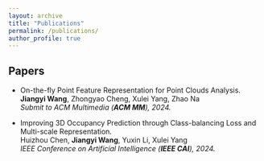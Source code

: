 ```yaml
---
layout: archive
title: "Publications"
permalink: /publications/
author_profile: true
---
```


## Papers

* On-the-fly Point Feature Representation for Point Clouds Analysis. \
  **Jiangyi Wang**, Zhongyao Cheng, Xulei Yang, Zhao Na \
  *Submit to ACM Multimedia (**ACM MM**), 2024.*

* Improving 3D Occupancy Prediction through Class-balancing Loss and Multi-scale Representation. \
  Huizhou Chen, **Jiangyi Wang**, Yuxin Li, Xulei Yang \
  *IEEE Conference on Artificial Intelligence (**IEEE CAI**), 2024.*
